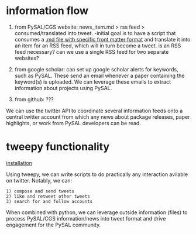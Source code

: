 # information flow
1) from PySAL/CGS website: news_item.md > rss feed > consumed/translated into tweet.
    -initial goal is to have a script that consumes a [.md file with specific front matter format](esda_2.0.0.md) and translate it into an item for an RSS feed, which will in turn become a tweet.
    is an RSS feed necessary? can we use a single RSS feed for two separate websites?

2) from google scholar: can set up google scholar alerts for keywords, such as PySAL. These send an email whenever a paper containing the keyword(s) is uploaded. We can leverage these emails to extract information about projects using PySAL. 

3) from github: ???

We can use the twitter API to coordinate several information feeds onto a central twitter account from which any news about package releases, paper highlights, or work from PySAL developers can be read.

# tweepy functionality
[installation](http://docs.tweepy.org/en/v3.9.0/install.html)

Using tweepy, we can write scripts to do practically any interaction avilable on twitter. Notably, we can:

    1) compose and send tweets
    2) like and retweet other tweets 
    3) search for and follow accounts

When combined with python, we can leverage outside information (files) to process PySAL/CGS information/news into tweet format and drive engagement for the PySAL community.